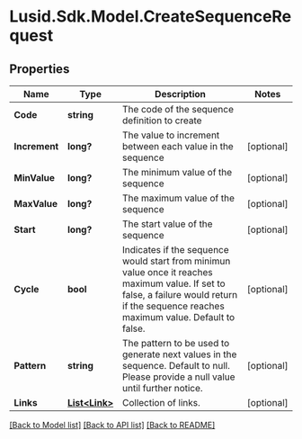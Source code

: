 # Lusid.Sdk.Model.CreateSequenceRequest

## Properties

Name | Type | Description | Notes
------------ | ------------- | ------------- | -------------
**Code** | **string** | The code of the sequence definition to create | 
**Increment** | **long?** | The value to increment between each value in the sequence | [optional] 
**MinValue** | **long?** | The minimum value of the sequence | [optional] 
**MaxValue** | **long?** | The maximum value of the sequence | [optional] 
**Start** | **long?** | The start value of the sequence | [optional] 
**Cycle** | **bool** | Indicates if the sequence would start from minimun value once it reaches maximum value. If set to false, a failure would return if the sequence reaches maximum value. Default to false. | [optional] 
**Pattern** | **string** | The pattern to be used to generate next values in the sequence. Default to null. Please provide a null value until further notice. | [optional] 
**Links** | [**List&lt;Link&gt;**](Link.md) | Collection of links. | [optional] 

[[Back to Model list]](../README.md#documentation-for-models) [[Back to API list]](../README.md#documentation-for-api-endpoints) [[Back to README]](../README.md)


